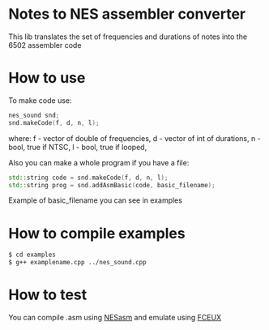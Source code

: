 # Notes to NES assembler converter
This lib translates the set of frequencies and durations of notes into the 6502 assembler code

# How to use
To make code use:
```cpp
nes_sound snd;
snd.makeCode(f, d, n, l);
```
where:
f - vector of double of frequencies, 
d - vector of int of durations, 
n - bool, true if NTSC, 
l - bool, true if looped, 

Also you can make a whole program if you have a file:
```cpp
std::string code = snd.makeCode(f, d, n, l);
std::string prog = snd.addAsmBasic(code, basic_filename);
```
Example of basic_filename you can see in examples

# How to compile examples
```bash
$ cd examples
$ g++ examplename.cpp ../nes_sound.cpp
```

# How to test
You can compile .asm using [NESasm](https://github.com/camsaul/nesasm) and emulate using [FCEUX](http://www.fceux.com/web/home.html)
